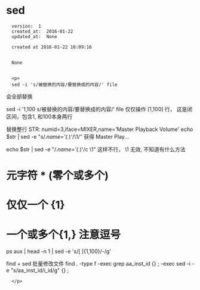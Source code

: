 
  # sed

      version:  1
      created_at:  2016-01-22
      updated_at:  None

      created at 2016-01-22 16:09:16 


      None


      <p>
      sed -i 's/被替换的内容/要替换成的内容/' file
会全部替换


sed -i '1,100 s/被替换的内容/要替换成的内容/' file
仅仅操作 [1,100] 行， 这是闭区间，包含1, 和100本身两行


替换整行
STR: numid=3,iface=MIXER,name='Master Playback Volume'
echo $str | sed -e "s/.*name='\(.*\)'/\1/" 
获得 Master Play...

echo $str | sed -e "/.*name='\(.*\)'/c \1" 
这样不行， \1 无效, 不知道有什么方法


# 元字符 * (零个或多个)
# 仅仅一个 {1}
# 一个或多个{1,} 注意逗号
ps aux | head -n 1 | sed -e 's/[ ]\{1,100\}/-/g'


find + sed 批量修改文件
find . -type f -exec grep aa_inst_id {} \; -exec sed -i -e "s/aa_inst_id/i_id/g" {} \;


      </p>

  